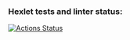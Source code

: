 ### Hexlet tests and linter status:
[![Actions Status](https://github.com/s-peftev/frontend-project-lvl2/workflows/hexlet-check/badge.svg)](https://github.com/s-peftev/frontend-project-lvl2/actions)